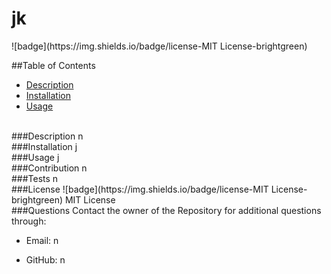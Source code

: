  
  <h1> jk </h1>
  ![badge](https://img.shields.io/badge/license-MIT License-brightgreen)<br />

  ##Table of Contents
  * [Description](#description)
  * [Installation](#installation)
  * [Usage](#usage)
  <br />
  ###Description
  n
  <br />
  ###Installation
  j
  <br />
  ###Usage
  j
  <br />
  ###Contribution
  n
  <br />
  ###Tests
  n
  <br />
  ###License
  ![badge](https://img.shields.io/badge/license-MIT License-brightgreen)
  MIT License
  <br />
  ###Questions
Contact the owner of the Repository for additional questions through:

* Email: n

* GitHub: n